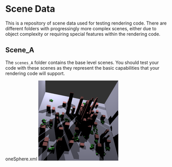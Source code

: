 # Scene Data

This is a repository of scene data used for testing rendering code.  There are different folders with progressingly more complex scenes, either due to object complexity or requiring special features within the rendering code.

## Scene_A

The `scenes_A` folder contains the base level scenes.  You should test your code with these scenes as they represent the basic capabilities that your rendering code will support.

oneSphere.xml
![oneSphere.xml](scenes_A/renderedImages/boxSphereTest.png?raw=true)



